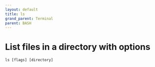 ```yaml
---
layout: default
title: ls
grand_parent: Terminal
parent: BASH
---
```


# List files in a directory with options

```
ls [flags] [directory]
```